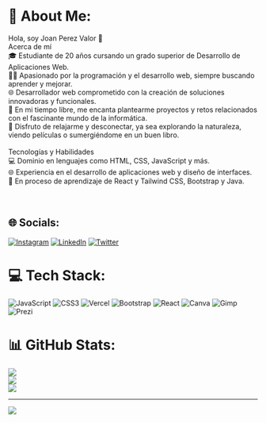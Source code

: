 # 💫 About Me:
Hola, soy Joan Perez Valor 👋<br>Acerca de mí<br>🎓 Estudiante de 20 años cursando un grado superior de Desarrollo de Aplicaciones Web.<br>👨‍💻 Apasionado por la programación y el desarrollo web, siempre buscando aprender y mejorar.<br>🌐 Desarrollador web comprometido con la creación de soluciones innovadoras y funcionales.<br>🚀 En mi tiempo libre, me encanta plantearme proyectos y retos relacionados con el fascinante mundo de la informática.<br>🌿 Disfruto de relajarme y desconectar, ya sea explorando la naturaleza, viendo películas o sumergiéndome en un buen libro.<br><br>Tecnologías y Habilidades<br>💻 Dominio en lenguajes como HTML, CSS, JavaScript y más.<br>🌐 Experiencia en el desarrollo de aplicaciones web y diseño de interfaces.<br>🔧 En proceso de aprendizaje de React y Tailwind CSS, Bootstrap y Java. <br><br><br>


## 🌐 Socials:
[![Instagram](https://img.shields.io/badge/Instagram-%23E4405F.svg?logo=Instagram&logoColor=white)](https://instagram.com/https://www.instagram.com/joan_valor/) [![LinkedIn](https://img.shields.io/badge/LinkedIn-%230077B5.svg?logo=linkedin&logoColor=white)](https://linkedin.com/in/https://www.linkedin.com/in/joan-p%C3%A9rez-valor-506496241/) [![Twitter](https://img.shields.io/badge/Twitter-%231DA1F2.svg?logo=Twitter&logoColor=white)](https://twitter.com/https://twitter.com/Joannnn_04) 

# 💻 Tech Stack:
![JavaScript](https://img.shields.io/badge/javascript-%23323330.svg?style=for-the-badge&logo=javascript&logoColor=%23F7DF1E) ![CSS3](https://img.shields.io/badge/css3-%231572B6.svg?style=for-the-badge&logo=css3&logoColor=white) ![Vercel](https://img.shields.io/badge/vercel-%23000000.svg?style=for-the-badge&logo=vercel&logoColor=white) ![Bootstrap](https://img.shields.io/badge/bootstrap-%238511FA.svg?style=for-the-badge&logo=bootstrap&logoColor=white) ![React](https://img.shields.io/badge/react-%2320232a.svg?style=for-the-badge&logo=react&logoColor=%2361DAFB) ![Canva](https://img.shields.io/badge/Canva-%2300C4CC.svg?style=for-the-badge&logo=Canva&logoColor=white) ![Gimp](https://img.shields.io/badge/Gimp-657D8B?style=for-the-badge&logo=gimp&logoColor=FFFFFF) ![Prezi](https://img.shields.io/badge/Prezi-%23000000.svg?style=for-the-badge&logo=Prezi&logoColor=white)
# 📊 GitHub Stats:
![](https://github-readme-stats.vercel.app/api?username=JoanValorr&theme=dark&hide_border=false&include_all_commits=false&count_private=false)<br/>
![](https://github-readme-streak-stats.herokuapp.com/?user=JoanValorr&theme=dark&hide_border=false)<br/>
![](https://github-readme-stats.vercel.app/api/top-langs/?username=JoanValorr&theme=dark&hide_border=false&include_all_commits=false&count_private=false&layout=compact)

---
[![](https://visitcount.itsvg.in/api?id=JoanValorr&icon=0&color=0)](https://visitcount.itsvg.in)

<!-- Proudly created with GPRM ( https://gprm.itsvg.in ) -->
